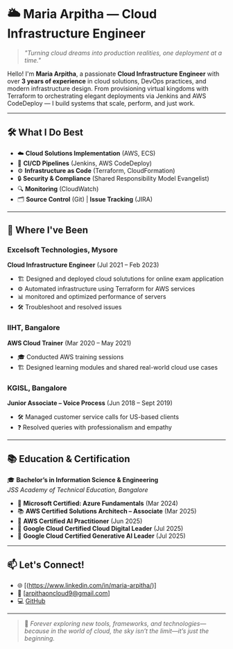 # 🌥️ Maria Arpitha — Cloud Infrastructure Engineer

> *"Turning cloud dreams into production realities, one deployment at a time."*

Hello! I'm **Maria Arpitha**, a passionate **Cloud Infrastructure Engineer** with over **3 years of experience** in cloud solutions, DevOps practices, and modern infrastructure design. From provisioning virtual kingdoms with Terraform to orchestrating elegant deployments via Jenkins and AWS CodeDeploy — I build systems that scale, perform, and just work.

---


## 🛠️ What I Do Best

- ☁️ **Cloud Solutions Implementation** (AWS, ECS)
- 🔁 **CI/CD Pipelines** (Jenkins, AWS CodeDeploy)
- ⚙️ **Infrastructure as Code** (Terraform, CloudFormation)
- 🔒 **Security & Compliance** (Shared Responsibility Model Evangelist)
- 🔍 **Monitoring** (CloudWatch)
- 🗂️ **Source Control** (Git) | **Issue Tracking** (JIRA)

---

## 📍 Where I've Been

### Excelsoft Technologies, Mysore  
**Cloud Infrastructure Engineer** (Jul 2021 – Feb 2023)  
 - 🏗️ Designed and deployed cloud solututions for online exam application
 - ⚙️ Automated infrastructure using Terraform for AWS services
 - 📊 monitored and optimized performance of servers
 - 🛠️ Troubleshoot and resolved issues

### IIHT, Bangalore  
**AWS Cloud Trainer** (Mar 2020 – May 2021)  
- 🎓 Conducted AWS training sessions  
- 🏗️ Designed learning modules and shared real-world cloud use cases    

### KGISL, Bangalore  
**Junior Associate – Voice Process** (Jun 2018 – Sept 2019)  
- 🛠️ Managed customer service calls for US-based clients  
- ❓ Resolved queries with professionalism and empathy

---

## 📚 Education & Certification

🎓 **Bachelor’s in Information Science & Engineering**  
*JSS Academy of Technical Education, Bangalore*

   - 🏅 **Microsoft Certified: Azure Fundamentals** (Mar 2024)
   - 📚 **AWS Certified Solutions Architech – Associate** (Mar 2025)
   - 🧠 **AWS Certified AI Practitioner** (Jun 2025)
   - 📘 **Google Cloud Certified Cloud Digital Leader** (Jul 2025)
   - 🧠 **Google Cloud Certified Generative AI Leader** (Jul 2025)


---

## 📫 Let's Connect!

- 🌐 [(https://www.linkedin.com/in/maria-arpitha/)]
- 💌 [arpithaoncloud9@gmail.com]
- 💻 [GitHub]()

---

> 🧭 *Forever exploring new tools, frameworks, and technologies—because in the world of cloud, the sky isn’t the limit—it’s just the beginning.*
